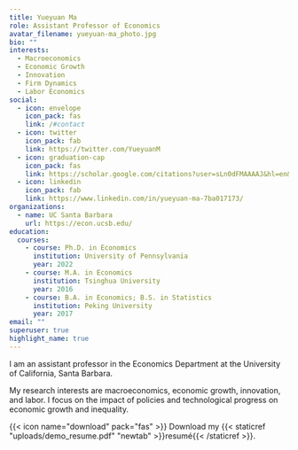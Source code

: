 ```yaml
---
title: Yueyuan Ma
role: Assistant Professor of Economics
avatar_filename: yueyuan-ma_photo.jpg
bio: ""
interests:
  - Macroeconomics
  - Economic Growth
  - Innovation
  - Firm Dynamics
  - Labor Economics
social:
  - icon: envelope
    icon_pack: fas
    link: /#contact
  - icon: twitter
    icon_pack: fab
    link: https://twitter.com/YueyuanM
  - icon: graduation-cap
    icon_pack: fas
    link: https://scholar.google.com/citations?user=sLn0dFMAAAAJ&hl=en&oi=ao
  - icon: linkedin
    icon_pack: fab
    link: https://www.linkedin.com/in/yueyuan-ma-7ba017173/
organizations:
  - name: UC Santa Barbara
    url: https://econ.ucsb.edu/
education:
  courses:
    - course: Ph.D. in Economics
      institution: University of Pennsylvania
      year: 2022
    - course: M.A. in Economics
      institution: Tsinghua University
      year: 2016
    - course: B.A. in Economics; B.S. in Statistics
      institution: Peking University
      year: 2017
email: ""
superuser: true
highlight_name: true
---
```

I am an assistant professor in the Economics Department at the University of California, Santa Barbara.

My research interests are macroeconomics, economic growth, innovation, and labor. I focus on the impact of policies and technological progress on economic growth and inequality.

{{< icon name="download" pack="fas" >}} Download my {{< staticref "uploads/demo_resume.pdf" "newtab" >}}resumé{{< /staticref >}}.